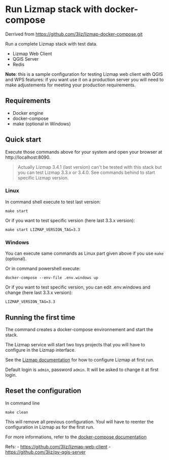 # Run Lizmap stack with docker-compose

Derrived from https://github.com/3liz/lizmap-docker-compose.git 

Run a complete Lizmap stack with test data. 

- Lizmap Web Client
- QGIS Server
- Redis

**Note**: this is a sample configuration for testing Lizmap web client with QGIS and WPS features: 
if you want use it on a production server you will need to make adjustements for meeting 
your production requirements. 

## Requirements

- Docker engine
- docker-compose
- make (optional in Windows)

## Quick start

Execute those commands above for your system and open your browser at http://localhost:8090.

> Actually Lizmap 3.4.1 (last version) can't be tested with this stack but you can test Lizmap 3.3.x or 3.4.0.
> See commands behind to start specific Lizmap version.

### Linux

In command shell execute to test last version:
```
make start
```
Or if you want to test specific version (here last 3.3.x version):
```
make start LIZMAP_VERSION_TAG=3.3
```

### Windows

You can execute same commands as Linux part given above if you use `make` (optional).

Or in command powershell execute:

```
docker-compose --env-file .env.windows up
```
Or if you want to test specific version, you can edit .env.windows and change (here last 3.3.x version):

```
LIZMAP_VERSION_TAG=3.3
```

## Running the first time

The command creates a docker-compose environnement and start the stack.

The Lizmap service will start two toys projects that you will have to configure in the Lizmap
interface.

See the [Lizmap documentation](https://docs.lizmap.com) for how to configure Lizmap at first run.

Default login is `admin`, password `admin`. It will be asked to change it at first login.

## Reset the configuration

In command line

```
make clean 
```

This will remove all previous configuration. Youl will have to reenter the configuration in Lizmap
as for the first run.

For more informations, refer to the [docker-compose documentation](https://docs.docker.com/compose/)

Refs:
    - https://github.com/3liz/lizmap-web-client
    - https://github.com/3liz/py-qgis-server
